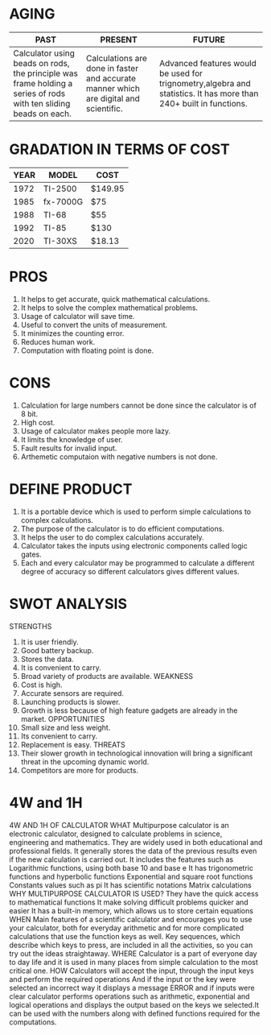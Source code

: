 # AGING
| PAST | PRESENT | FUTURE |
|---|---|---|
|Calculator using beads on rods, the principle was frame holding a series of rods with ten sliding beads on each.|Calculations are done in faster and accurate manner which are digital and scientific.| Advanced features would be used for trignometry,algebra and statistics. It has more than 240+ built in functions.|                                      
# GRADATION IN TERMS OF COST
|YEAR                     | MODEL                 |COST          |
|-------------------------|-----------------------|--------------|
|1972                     |TI-2500                |$149.95       |
|1985                     |fx-7000G               |$75           |
|1988                     |TI-68                  |$55           |
|1992                     |TI-85                  |$130          |
|2020                     |TI-30XS                |$18.13        |
# PROS
1. It helps to get accurate, quick mathematical calculations.
2. It helps to solve the complex mathematical problems.
3. Usage of calculator will save time.
4. Useful to convert the units of measurement.
5. It minimizes the counting error.
6. Reduces human work.
7. Computation with floating point is done.
# CONS
1. Calculation  for large numbers cannot be done since the calculator is of 8 bit.
2. High cost.
3. Usage of calculator makes people more lazy.
4. It limits the knowledge of user.
5. Fault results for invalid input.
7. Arthemetic computaion with negative numbers is not done. 
# DEFINE PRODUCT        
1. It is a portable device which is used to perform simple calculations to complex calculations.
2. The purpose of the calculator is to do efficient computations.
3. It helps the user to do complex calculations accurately.
4. Calculator takes the inputs using electronic components called logic gates.
5. Each and every calculator may be programmed to calculate a different degree of accuracy so different calculators gives different  values.
# SWOT ANALYSIS   
STRENGTHS
1. It is user friendly.
2. Good battery backup.
3. Stores the data.
4. It is convenient to carry.
5. Broad variety of products are available. 
WEAKNESS
1. Cost is high.
2. Accurate sensors are required.
3. Launching products is slower.
4. Growth is less because of high feature gadgets are already in the market.
OPPORTUNITIES
1. Small size and less weight.
2. Its convenient to carry.
3. Replacement is easy.
THREATS
1. Their slower growth in technological innovation will bring a significant threat in the upcoming dynamic world.
2. Competitors are more for products.
# 4W and 1H
4W AND 1H OF CALCULATOR
WHAT 
Multipurpose calculator is an electronic calculator, designed to calculate problems in science, engineering and mathematics. They are widely used in both educational and professional fields.
It generally stores the data of the previous results even if the new calculation is carried out.
It includes the features such as
Logarithmic functions, using both base 10 and base e
It has trigonometric functions and hyperbolic functions
Exponential and square root functions
Constants values such as pi 
It has scientific notations
Matrix calculations  
WHY MULTIPURPOSE CALCULATOR IS USED?
They have the quick access to mathematical functions
It make solving difficult problems quicker and easier
It has a built-in memory, which allows us to store certain equations
WHEN
Main features of a scientific calculator and encourages you to use your calculator, both for
everyday arithmetic and for more complicated calculations that use the function keys as well.
Key sequences, which describe which keys to press, are included in all the activities, so you
can try out the ideas straightaway.
WHERE
Calculator is a part of everyone day to day life and it is used in many places from simple
calculation to the most critical one.
HOW
Calculators will accept the input, through the input keys and perform the required operations
And if the input or the key were selected an incorrect way it displays a message ERROR and if inputs were clear calculator performs operations such as arithmetic, exponential and logical operations and displays the output based on the keys we selected.It can be used with the numbers along with defined functions required for the computations.

















